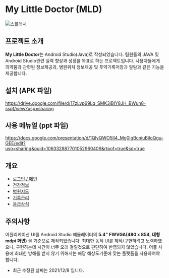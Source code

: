# My Little Doctor (MLD)

![스플래시](https://user-images.githubusercontent.com/58100710/144800034-fbe6c2e0-d470-417a-b98e-223acbd870f4.png)

## 프로젝트 소개
**My Little Doctor**는 Android Studio(Java)로 작성되었습니다. 팀원들의 JAVA 및 Android Studio관련 실력 향상과 성장을 목표로 하는 프로젝트입니다. 사용자들에게 의약품과 관련된 정보제공과, 병원위치 정보제공 및 투약기록저장과 알람과 같은 기능을 제공합니다.


## 설치 (APK 파일)
https://drive.google.com/file/d/17zLyp69Lq_SMK3iBIY8JH_BWun8-ssqf/view?usp=sharing

## 사용 메뉴얼 (ppt 파일)
https://docs.google.com/presentation/d/1QlyQWO5II4_Mg0IgBcniuBiIoQgu-GEE/edit?usp=sharing&ouid=106332887701052960409&rtpof=true&sd=true

## 개요
- [로그인 / 메인](https://github.com/Hamiric/MLD/blob/main/Login_Main.md)
- [건강정보](https://github.com/Hamiric/MLD/blob/main/Medical_Information.md)
- [병원지도](https://github.com/Hamiric/MLD/blob/main/Hospital_Map.md)
- [기록관리](https://github.com/Hamiric/MLD/blob/main/Record_Management.md)
- [응급상식](https://github.com/Hamiric/MLD/blob/main/Emergency.md)

## 주의사항
어플리케이션 UI를 Android Studio 에뮬레이터의 **5.4" FWVGA(480 x 854, 대형 mdpi 화면)** 을 기준으로 제작되었습니다. 최대한 동적 UI를 제작/구현하려고 노력하였으나, 구현하는데 시간이 너무 오래 걸릴것으로 판단하여 반영되지 않았습니다. 어플 사용에 최대한 방해를 받지 않기 위해서는 해당 해상도기준에 맞는 플랫폼을 사용하여야 합니다.

+ 최근 수정된 날짜는 2021/12/8 입니다.
